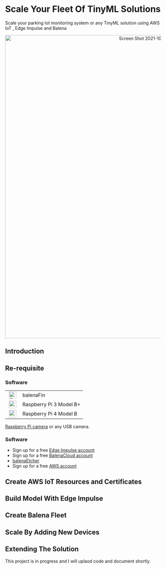 # Scale Your Fleet Of TinyML Solutions
Scale your parking lot monitoring system or any TinyML solution using AWS IoT , Edge Impulse and Balena

<p align="center">
<img width="978" alt="Screen Shot 2021-10-17 at 11 05 37 AM" src="https://user-images.githubusercontent.com/9275193/137633212-b9391d5b-065a-4f08-90bd-d1cdf5e839ca.png">

</p>

## Introduction

## Re-requisite

### Software 
<table>
<tr><td>
<img height="24px" src="https://files.balena-cloud.com/images/fincm3/2.58.3%2Brev1.prod/logo.svg" alt="fincm3" style="max-width: 100%; margin: 0px 4px;"></td><td> balenaFin</td>
</tr>
<tr><td>
<img height="24px" src="https://files.balena-cloud.com/images/raspberrypi3/2.58.3%2Brev1.prod/logo.svg" alt="raspberrypi3" style="max-width: 100%; margin: 0px 4px;"></td><td>Raspberry Pi 3 Model B+</td>
</tr>
<tr><td>
<img height="24px" src="https://files.balena-cloud.com/images/raspberrypi4-64/2.65.0%2Brev1.prod/logo.svg" alt="raspberrypi4-64" style="max-width: 100%; margin: 0px 4px;"></td><td>Raspberry Pi 4 Model B</td>
</tr>
</table>

 [Raspberry Pi camera](https://www.raspberrypi.org/products/camera-module-v2/) or any USB camera.

### Software 

* Sign up for a free [Edge Impulse account](https://edgeimpulse.com/)
* Sign up for a free [BalenaCloud account](https://www.balena.io/)
* [balenaEtcher](https://www.balena.io/etcher/)
* Sign up for a free [AWS account](https://console.aws.amazon.com/)

## Create AWS IoT Resources and Certificates

## Build Model With Edge Impulse

## Create Balena Fleet 

## Scale By Adding New Devices

## Extending The Solution




This project is in progress and I will uplaod code and document shortly. 
